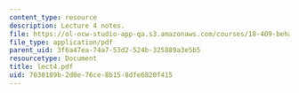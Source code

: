 ```yaml
---
content_type: resource
description: Lecture 4 notes.
file: https://ol-ocw-studio-app-qa.s3.amazonaws.com/courses/18-409-behavior-of-algorithms-spring-2002/7030189b2d0e76ce8b158dfe6820f415_lect4.pdf
file_type: application/pdf
parent_uid: 3f6a47ea-74a7-53d2-524b-325889a3e5b5
resourcetype: Document
title: lect4.pdf
uid: 7030189b-2d0e-76ce-8b15-8dfe6820f415
---
```


